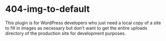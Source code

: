 # 404-img-to-default
This plugin is for WordPress developers who just need a local copy of a site to fill in images as necessary but don't want to get the entire uploads directory of the production site for development purposes.
